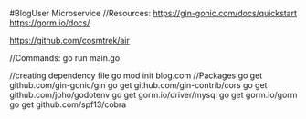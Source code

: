 #BlogUser Microservice
//Resources:
https://gin-gonic.com/docs/quickstart
https://gorm.io/docs/

https://github.com/cosmtrek/air

//Commands:
go run main.go

//creating dependency file
go mod init blog.com
//Packages
go get github.com/gin-gonic/gin
go get github.com/gin-contrib/cors
go get github.com/joho/godotenv
go get gorm.io/driver/mysql
go get gorm.io/gorm
go get github.com/spf13/cobra
